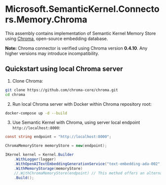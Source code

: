 # Microsoft.SemanticKernel.Connectors.Memory.Chroma

This assembly contains implementation of Semantic Kernel Memory Store using [Chroma](https://docs.trychroma.com/), open-source embedding database.

**Note:** Chroma connector is verified using Chroma version **0.4.10**. Any higher versions may introduce incompatibility.

## Quickstart using local Chroma server

1. Clone Chroma:

```bash
git clone https://github.com/chroma-core/chroma.git
cd chroma
```

2. Run local Chroma server with Docker within Chroma repository root:

```bash
docker-compose up -d --build
```

3. Use Semantic Kernel with Chroma, using server local endpoint `http://localhost:8000`:
```csharp
const string endpoint = "http://localhost:8000";

ChromaMemoryStore memoryStore = new(endpoint);

IKernel kernel = Kernel.Builder
    .WithLogger(logger)
    .WithOpenAITextEmbeddingGenerationService("text-embedding-ada-002", "OPENAI_API_KEY")
    .WithMemoryStorage(memoryStore)
    //.WithChromaMemoryStore(endpoint) // This method offers an alternative approach to registering Chroma memory store.
    .Build();
```
